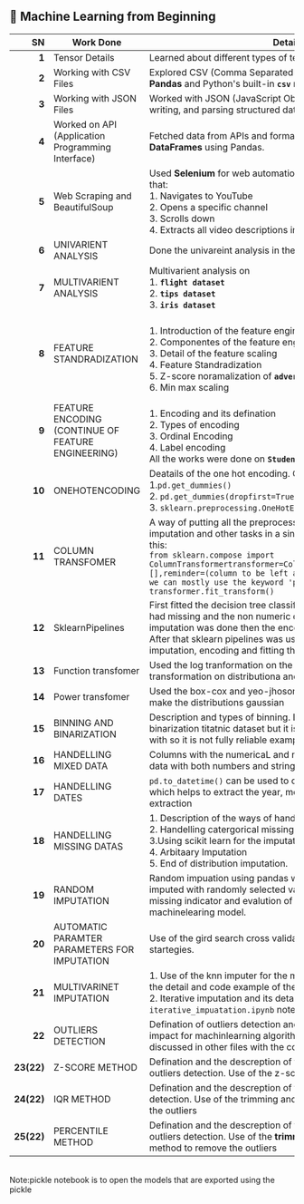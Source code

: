 ## 📘 Machine Learning from Beginning ##

| **SN** | **Work Done**                     | **Details**                                                                                                                                         |
|--------:|----------------------------------|-----------------------------------------------------------------------------------------------------------------------------------------------------|
| **1**   | Tensor Details                   | Learned about different types of tensors: 0D, 1D, 2D, etc.                                                                                           |
| **2**   | Working with CSV Files           | Explored CSV (Comma Separated Values) files using both **Pandas** and Python's built-in **`csv`** module.                                          |
| **3**   | Working with JSON Files          | Worked with JSON (JavaScript Object Notation) files: reading, writing, and parsing structured data.                                                |
| **4**   | Worked on API (Application Programming Interface) | Fetched data from APIs and formatted the responses into **DataFrames** using Pandas.                                                                |
| **5**   | Web Scraping and BeautifulSoup   | Used **Selenium** for web automation and scraping. Created a bot that:<br>1. Navigates to YouTube<br>2. Opens a specific channel<br>3. Scrolls down<br>4. Extracts all video descriptions into a DataFrame. |
| **6** | UNIVARIENT ANALYSIS | Done the univareint analysis in the **`advertisment.csv`** data |
| **7**| MULTIVARIENT ANALYSIS| Multivarient analysis on <br>1. **`flight dataset`** <br>2. **`tips dataset`** <br>3. **`iris dataset`**|
| **8**| FEATURE STANDRADIZATION | <br> 1. Introduction of the feature engineering <br> 2. Componentes of the feature engineering <br> 3. Detail of the feature scaling <br> 4. Feature Standradization <br> 5. Z-score noramalization of **`adverstisment.csv`** <br>6. Min max scaling |
|**9**| FEATURE ENCODING (CONTINUE OF FEATURE ENGINEERING)|<br> 1. Encoding and its defination <br> 2. Types of encoding <br>3. Ordinal Encoding <br>4. Label encoding <br> All the works were done on **`Student_performance_10k.csv`**| |
|**10**| ONEHOTENCODING| Deatails of the one hot encoding. OnehotEncoding using <br> 1.```pd.get_dummies()```<br>2. ```pd.get_dummies(dropfirst=True)``` <br>3. ```sklearn.preprocessing.OneHotEncoder()```|    
|**11**| COLUMN TRANSFOMER|A way of putting all the preprocessing tasks such as encoding, imputation and other tasks in a single transformer. code is like this:<br> ```from sklearn.compose import ```<br>```ColumnTransformertransformer=ColumnTransformer(transformers=[],reminder=(column to be left after the transfomation where we can mostly use the keyword 'passthrough' ))```<br>```transformer.fit_transform()```|
|**12**| SklearnPipelines| First fitted the decision tree classifier on the titanic dataset which had missing and the non numeric categorical variables. Thus the imputation was done then the encoding.<br> After that sklearn pipelines was used for the series of the imputation, encoding and fitting the model| 
|**13**| Function transfomer| Used the log tranformation on the data to see the impact of the transformation on distributiona and the machine learning models|
|**14**| Power transfomer| Used the box-cox and yeo-jhoson tranform which are used to make the distributions gaussian|
|**15**| BINNING AND BINARIZATION| Description and types of binning. Did the binning and binarization titatnic dataset but it is not the best example to work with so it is not fully reliable example|
|**16**| HANDELLING MIXED DATA| Columns with the numericaL and non numric values and a single data with both numbers and strings|
|**17**| HANDELLING DATES|```pd.to_datetime()``` can be used to convert objects to datetime which helps to extract the year, month , days and other extraction|
|**18**| HANDELLING MISSING DATAS|1. Description of the ways of handelling missing datas<br> 2. Handelling catergorical missing datas <br> 3.Using scikit learn for the imputation <br>4. Arbitaary Imputation <br>5. End of distribution imputation. |
|**19**| RANDOM IMPUTATION|Random impuation using pandas where missing values are imputed with randomly selected values from the data. Use of the missing indicator and evalution of its impact in the machinelearing model. |
|**20**| AUTOMATIC PARAMTER PARAMETERS FOR  IMPUTATION|Use of the gird search cross validation for the best imputing startegies. |
|**21**| MULTIVARINET IMPUTATION|1. Use of the knn imputer for the miultivareint impuatation with the detail and code example of the knn impuatation.<br>2. Iterative imputation and its detail in the ```iterative_impuatation.ipynb``` notebook |
|**22**| OUTLIERS DETECTION|Defination of outliers detection and description of the outliers' impact for machinlearning algorithm. Techniques are to be discussed in other files with the code example. |
|**23(22)**| Z-SCORE METHOD|Defination and the descreption of the z-score method for the outliers detection. Use of the z-score method to find the outliers|
|**24(22)**| IQR METHOD|Defination and the descreption of the IQR method for the outliers detection. Use of the trimming and capping  method to remove the outliers|
|**25(22)**| PERCENTILE METHOD|Defination and the descreption of the percentile method for the outliers detection. Use of the **trimming** and **winsorization**  method to remove the outliers|
<br>
Note:pickle notebook is to open the models that are exported using the pickle
